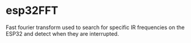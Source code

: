 # esp32FFT
Fast fourier transform used to search for specific IR frequencies on the ESP32 and detect when they are interrupted.

